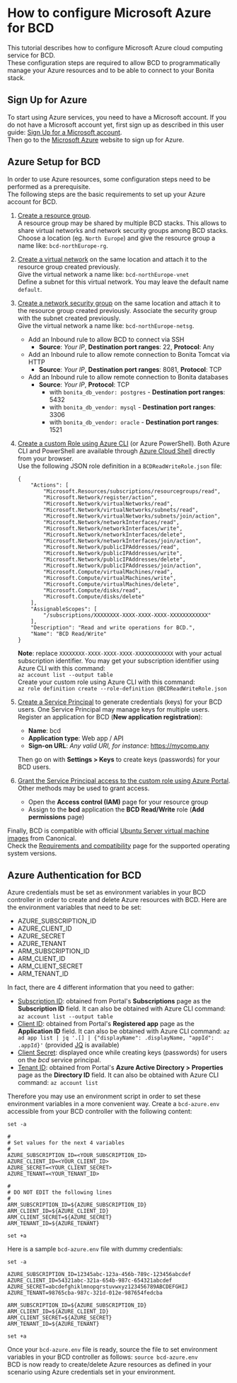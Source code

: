 # How to configure Microsoft Azure for BCD

This tutorial describes how to configure Microsoft Azure cloud computing service for BCD.  
These configuration steps are required to allow BCD to programmatically manage your Azure resources and to be able to connect to your Bonita stack.

## Sign Up for Azure

To start using Azure services, you need to have a Microsoft account. If you do not have a Microsoft account yet, first sign up as described in this user guide: [Sign Up for a Microsoft account](https://support.microsoft.com/en-us/help/4026324/microsoft-account-sign-up-for-a-microsoft-account).  
Then go to the [Microsoft Azure](https://azure.microsoft.com/) website to sign up for Azure.


## Azure Setup for BCD

In order to use Azure resources, some configuration steps need to be performed as a prerequisite.  
The following steps are the basic requirements to set up your Azure account for BCD.

1. [Create a resource group](https://docs.microsoft.com/en-us/azure/azure-resource-manager/resource-group-overview#resource-groups).  
   A resource group may be shared by multiple BCD stacks. This allows to share virtual networks and network security groups among BCD stacks.  
   Choose a location (eg. `North Europe`) and give the resource group a name like: `bcd-northEurope-rg`.

1. [Create a virtual network](https://docs.microsoft.com/en-us/azure/virtual-network/quick-create-portal) on the same location and attach it to the resource group created previously.  
   Give the virtual network a name like: `bcd-northEurope-vnet`  
   Define a subnet for this virtual network. You may leave the default name `default`.

1. [Create a network security group](https://docs.microsoft.com/en-us/azure/virtual-network/manage-network-security-group) on the same location and attach it to the resource group created previously. Associate the security group with the subnet created previously.  
   Give the virtual network a name like: `bcd-northEurope-netsg`.
   - Add an Inbound rule to allow BCD to connect via SSH
     - **Source**: _Your IP_, **Destination port ranges**: 22, **Protocol**: Any
   - Add an Inbound rule to allow remote connection to Bonita Tomcat via HTTP
     - **Source**: _Your IP_, **Destination port ranges**: 8081, **Protocol**: TCP
   - Add an Inbound rule to allow remote connection to Bonita databases
     - **Source**: _Your IP_, **Protocol**: TCP
       - with `bonita_db_vendor: postgres` - **Destination port ranges**: 5432
       - with `bonita_db_vendor: mysql` - **Destination port ranges**: 3306
       - with `bonita_db_vendor: oracle` - **Destination port ranges**: 1521

1. [Create a custom Role using Azure CLI](https://docs.microsoft.com/en-us/azure/role-based-access-control/tutorial-custom-role-cli) (or Azure PowerShell). Both Azure CLI and PowerShell are available through [Azure Cloud Shell](https://azure.microsoft.com/en-us/features/cloud-shell/) directly from your browser.  
   Use the following JSON role definition in a `BCDReadWriteRole.json` file:
   ```
   {
       "Actions": [
           "Microsoft.Resources/subscriptions/resourcegroups/read",
           "Microsoft.Network/register/action",
           "Microsoft.Network/virtualNetworks/read",
           "Microsoft.Network/virtualNetworks/subnets/read",
           "Microsoft.Network/virtualNetworks/subnets/join/action",
           "Microsoft.Network/networkInterfaces/read",
           "Microsoft.Network/networkInterfaces/write",
           "Microsoft.Network/networkInterfaces/delete",
           "Microsoft.Network/networkInterfaces/join/action",
           "Microsoft.Network/publicIPAddresses/read",
           "Microsoft.Network/publicIPAddresses/write",
           "Microsoft.Network/publicIPAddresses/delete",
           "Microsoft.Network/publicIPAddresses/join/action",
           "Microsoft.Compute/virtualMachines/read",
           "Microsoft.Compute/virtualMachines/write",
           "Microsoft.Compute/virtualMachines/delete",
           "Microsoft.Compute/disks/read",
           "Microsoft.Compute/disks/delete"
       ],
       "AssignableScopes": [
           "/subscriptions/XXXXXXXX-XXXX-XXXX-XXXX-XXXXXXXXXXXX"
       ],
       "Description": "Read and write operations for BCD.",
       "Name": "BCD Read/Write"
   }
   ```
   **Note**: replace `XXXXXXXX-XXXX-XXXX-XXXX-XXXXXXXXXXXX` with your actual subscription identifier. You may get your subscription identifier using Azure CLI with this command:  
   `az account list --output table`  
   Create your custom role using Azure CLI with this command:  
   `az role definition create --role-definition @BCDReadWriteRole.json`

1. [Create a Service Principal](https://docs.microsoft.com/en-us/azure/azure-resource-manager/resource-group-create-service-principal-portal) to generate credentials (keys) for your BCD users. One Service Principal may manage keys for multiple users.  
   Register an application for BCD (**New application registration**):
   - **Name**: bcd
   - **Application type**: Web app / API
   - **Sign-on URL**: _Any valid URI, for instance_: https://mycomp.any
   
   Then go on with **Settings > Keys** to create keys (passwords) for your BCD users.

1. [Grant the Service Principal access to the custom role using Azure Portal](https://docs.microsoft.com/en-us/azure/role-based-access-control/role-assignments-portal#grant-access). Other methods may be used to grant access.  
   - Open the **Access control (IAM)** page for your resource group
   - Assign to the **bcd** application the **BCD Read/Write** role (**Add permissions** page)

Finally, BCD is compatible with official [Ubuntu Server virtual machine images](https://azuremarketplace.microsoft.com/en/marketplace/apps/Canonical.UbuntuServer?tab=Overview) from Canonical.  
Check the [Requirements and compatibility](requirements-and-compatibility) page for the supported operating system versions.


## Azure Authentication for BCD

Azure credentials must be set as environment variables in your BCD controller in order to create and delete Azure resources with BCD. Here are the environment variables that need to be set:
- AZURE_SUBSCRIPTION_ID
- AZURE_CLIENT_ID
- AZURE_SECRET
- AZURE_TENANT
- ARM_SUBSCRIPTION_ID
- ARM_CLIENT_ID
- ARM_CLIENT_SECRET
- ARM_TENANT_ID

In fact, there are 4 different information that you need to gather:
- <u>Subscription ID</u>: obtained from Portal's **Subscriptions** page as the **Subscription ID** field. It can also be obtained with Azure CLI command: `az account list --output table`
- <u>Client ID</u>: obtained from Portal's **Registered app** page as the **Application ID** field. It can also be obtained with Azure CLI command: `az ad app list | jq '.[] | {"displayName": .displayName, "appId": .appId}'` (provided [JQ](https://stedolan.github.io/jq/) is available)
- <u>Client Secret</u>: displayed once while creating keys (passwords) for users on the _bcd_ service principal.
- <u>Tenant ID</u>: obtained from Portal's **Azure Active Directory > Properties** page as the **Directory ID** field. It can also be obtained with Azure CLI command: `az account list`

Therefore you may use an environment script in order to set these environment variables in a more convenient way. Create a `bcd-azure.env` accessible from your BCD controller with the following content:
```
set -a

#
# Set values for the next 4 variables
#
AZURE_SUBSCRIPTION_ID=<YOUR_SUBSCRIPTION_ID>
AZURE_CLIENT_ID=<YOUR_CLIENT_ID>
AZURE_SECRET=<YOUR_CLIENT_SECRET>
AZURE_TENANT=<YOUR_TENANT_ID>

#
# DO NOT EDIT the following lines
#
ARM_SUBSCRIPTION_ID=${AZURE_SUBSCRIPTION_ID}
ARM_CLIENT_ID=${AZURE_CLIENT_ID}
ARM_CLIENT_SECRET=${AZURE_SECRET}
ARM_TENANT_ID=${AZURE_TENANT}

set +a
```

Here is a sample `bcd-azure.env` file with dummy credentials:
```
set -a

AZURE_SUBSCRIPTION_ID=12345abc-123a-456b-789c-123456abcdef
AZURE_CLIENT_ID=54321abc-321a-654b-987c-654321abcdef
AZURE_SECRET=abcdefghiklmnopqrstuvwxyz123456789ABCDEFGHIJ
AZURE_TENANT=98765cba-987c-321d-012e-987654fedcba

ARM_SUBSCRIPTION_ID=${AZURE_SUBSCRIPTION_ID}
ARM_CLIENT_ID=${AZURE_CLIENT_ID}
ARM_CLIENT_SECRET=${AZURE_SECRET}
ARM_TENANT_ID=${AZURE_TENANT}

set +a
```

Once your `bcd-azure.env` file is ready, source the file to set environment variables in your BCD controller as follows: `source bcd-azure.env`  
BCD is now ready to create/delete Azure resources as defined in your scenario using Azure credentials set in your environment.
